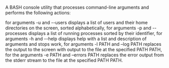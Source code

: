 A BASH console utility that processes command-line arguments and performs the following actions:

for arguments -u and --users displays a list of users and their home directories on the screen, sorted alphabetically,
for arguments -p and --processes displays a list of running processes sorted by their identifier,
for arguments -h and --help displays help with a list and description of arguments and stops work,
for arguments -l PATH and –log PATH replaces the output to the screen with output to the file at the specified PATH PATH,
for the arguments -e PATH and –errors PATH replaces the error output from the stderr stream to the file at the specified PATH PATH.
